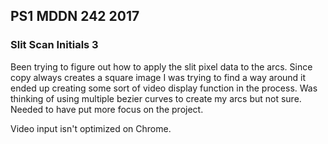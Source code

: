 ## PS1 MDDN 242 2017

### Slit Scan Initials 3

Been trying to figure out how to apply the slit pixel data to the arcs. Since copy always creates a square image I was trying to find a way around it ended up creating some sort of video display function in the process.
Was thinking of using multiple bezier curves to create my arcs but not sure. Needed to have put more focus on the project.

Video input isn't optimized on Chrome.






